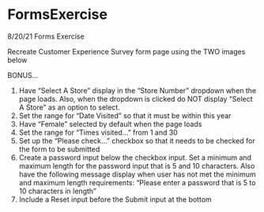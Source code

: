 # FormsExercise
8/20/21 Forms Exercise

Recreate Customer Experience Survey form page using the TWO images below

BONUS…
1. Have “Select A Store” display in the “Store Number” dropdown when the page loads. Also, when the dropdown is clicked do NOT display “Select A Store” as an option to select.
2. Set the range for “Date Visited” so that it must be within this year
3. Have “Female” selected by default when the page loads
4. Set the range for “Times visited…” from 1 and 30
5. Set up the “Please check…” checkbox so that it needs to be checked for the form to be submitted
6. Create a password input below the checkbox input. Set a minimum and maximum length for the password input that is 5 and 10 characters. Also have the following message display when user has not met the minimum and maximum length requirements: “Please enter a password that is 5 to 10 characters in length”
7. Include a Reset input before the Submit input at the bottom
